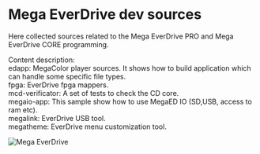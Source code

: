 # Mega EverDrive dev sources

Here collected sources related to the Mega EverDrive PRO and Mega EverDrive CORE programming.

Content description:<br/>
edapp: MegaColor player sources. It shows how to build application which can handle some specific file types.<br/>
fpga: EverDrive fpga mappers. <br/>
mcd-verificator: A set of tests to check the CD core. <br/>
megaio-app: This sample show how to use MegaED IO (SD,USB, access to ram etc). <br/>
megalink: EverDrive USB tool. <br/>
megatheme: EverDrive menu customization tool.<br/>

![Mega EverDrive](https://raw.githubusercontent.com/krikzz/mega-ed-pub/main/mega-ed.jpg)
